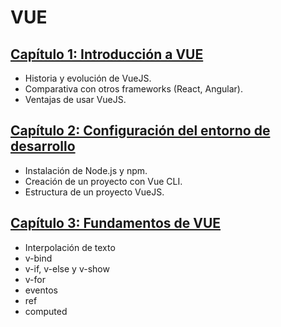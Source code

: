 # VUE

## [Capítulo 1: Introducción a VUE](VUE/01-Introduccion/readme.md)

- Historia y evolución de VueJS.
- Comparativa con otros frameworks (React, Angular).
- Ventajas de usar VueJS.

## [Capítulo 2: Configuración del entorno de desarrollo](VUE/02-Configuracion/readme.md)

- Instalación de Node.js y npm.
- Creación de un proyecto con Vue CLI.
- Estructura de un proyecto VueJS.

## [Capítulo 3: Fundamentos de VUE](VUE/03-Fundamentos/readme.md)

- Interpolación de texto
- v-bind
- v-if, v-else y v-show
- v-for
- eventos
- ref
- computed
